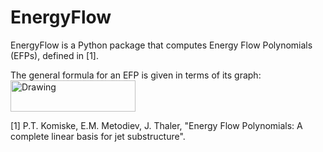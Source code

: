 # EnergyFlow

EnergyFlow is a Python package that computes Energy Flow Polynomials (EFPs), defined in [1].

The general formula for an EFP is given in terms of its graph:
<img src="../images/images/EFP_formula.png" alt="Drawing" width="200px" height="50px"/>

[1] P.T. Komiske, E.M. Metodiev, J. Thaler, "Energy Flow Polynomials: A complete linear basis for jet substructure". 
